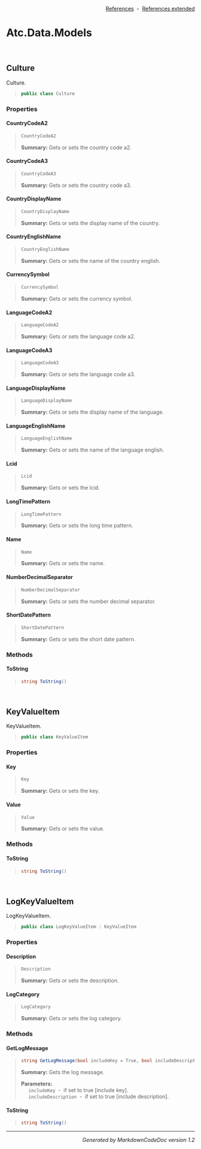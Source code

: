 <div style='text-align: right'>

[References](Index.md)&nbsp;&nbsp;-&nbsp;&nbsp;[References extended](IndexExtended.md)
</div>

# Atc.Data.Models

<br />

## Culture
Culture.

>```csharp
>public class Culture
>```

### Properties

#### CountryCodeA2
>```csharp
>CountryCodeA2
>```
><b>Summary:</b> Gets or sets the country code a2.
#### CountryCodeA3
>```csharp
>CountryCodeA3
>```
><b>Summary:</b> Gets or sets the country code a3.
#### CountryDisplayName
>```csharp
>CountryDisplayName
>```
><b>Summary:</b> Gets or sets the display name of the country.
#### CountryEnglishName
>```csharp
>CountryEnglishName
>```
><b>Summary:</b> Gets or sets the name of the country english.
#### CurrencySymbol
>```csharp
>CurrencySymbol
>```
><b>Summary:</b> Gets or sets the currency symbol.
#### LanguageCodeA2
>```csharp
>LanguageCodeA2
>```
><b>Summary:</b> Gets or sets the language code a2.
#### LanguageCodeA3
>```csharp
>LanguageCodeA3
>```
><b>Summary:</b> Gets or sets the language code a3.
#### LanguageDisplayName
>```csharp
>LanguageDisplayName
>```
><b>Summary:</b> Gets or sets the display name of the language.
#### LanguageEnglishName
>```csharp
>LanguageEnglishName
>```
><b>Summary:</b> Gets or sets the name of the language english.
#### Lcid
>```csharp
>Lcid
>```
><b>Summary:</b> Gets or sets the lcid.
#### LongTimePattern
>```csharp
>LongTimePattern
>```
><b>Summary:</b> Gets or sets the long time pattern.
#### Name
>```csharp
>Name
>```
><b>Summary:</b> Gets or sets the name.
#### NumberDecimalSeparator
>```csharp
>NumberDecimalSeparator
>```
><b>Summary:</b> Gets or sets the number decimal separator.
#### ShortDatePattern
>```csharp
>ShortDatePattern
>```
><b>Summary:</b> Gets or sets the short date pattern.
### Methods

#### ToString
>```csharp
>string ToString()
>```

<br />

## KeyValueItem
KeyValueItem.

>```csharp
>public class KeyValueItem
>```

### Properties

#### Key
>```csharp
>Key
>```
><b>Summary:</b> Gets or sets the key.
#### Value
>```csharp
>Value
>```
><b>Summary:</b> Gets or sets the value.
### Methods

#### ToString
>```csharp
>string ToString()
>```

<br />

## LogKeyValueItem
LogKeyValueItem.

>```csharp
>public class LogKeyValueItem : KeyValueItem
>```

### Properties

#### Description
>```csharp
>Description
>```
><b>Summary:</b> Gets or sets the description.
#### LogCategory
>```csharp
>LogCategory
>```
><b>Summary:</b> Gets or sets the log category.
### Methods

#### GetLogMessage
>```csharp
>string GetLogMessage(bool includeKey = True, bool includeDescription = True)
>```
><b>Summary:</b> Gets the log message.
>
><b>Parameters:</b><br>
>&nbsp;&nbsp;&nbsp;&nbsp;&nbsp;`includeKey`&nbsp;&nbsp;-&nbsp;&nbsp;if set to true [include key].<br />
>&nbsp;&nbsp;&nbsp;&nbsp;&nbsp;`includeDescription`&nbsp;&nbsp;-&nbsp;&nbsp;if set to true [include description].<br />
#### ToString
>```csharp
>string ToString()
>```
<hr /><div style='text-align: right'><i>Generated by MarkdownCodeDoc version 1.2</i></div>
